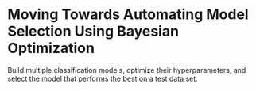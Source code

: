 # **Moving Towards Automating Model Selection Using Bayesian Optimization**

Build multiple classification models, optimize their hyperparameters, and select the model that performs the best on a test data set.
